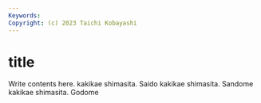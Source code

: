 ```yaml
---
Keywords:
Copyright: (c) 2023 Taichi Kobayashi
---
```


# title

Write contents here.
kakikae shimasita.
Saido kakikae shimasita.
Sandome kakikae shimasita.
Godome

